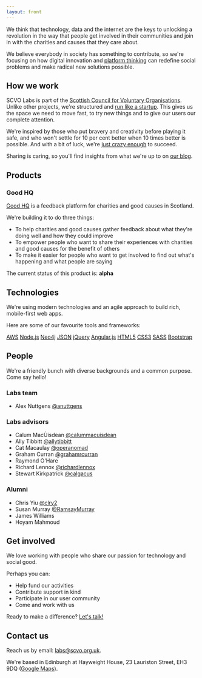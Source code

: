 ```yaml
---
layout: front
---
```


We think that technology, data and the internet are the keys to unlocking a revolution in the way that people get involved in their communities and join in with the charities and causes that they care about.

We believe everybody in society has something to contribute, so we're focusing on how digital innovation and [platform thinking](http://www.wired.com/2014/01/platform-thinking-approach-innovation/) can redefine social problems and make radical new solutions possible.

## How we work

SCVO Labs is part of the [Scottish Council for Voluntary Organisations](http://www.scvo.org.uk). Unlike other projects, we're structured and [run like a startup](http://theleanstartup.com/principles). This gives us the space we need to move fast, to try new things and to give our users our complete attention.

We're inspired by those who put bravery and creativity before playing it safe, and who won't settle for 10 per cent better when 10 times better is possible. And with a bit of luck, we're [just crazy enough](http://www.wired.com/2013/02/moonshots-matter-heres-how-to-make-them-happen/) to succeed.

Sharing is caring, so you'll find insights from what we're up to on [our blog](/blog/).

## Products

### Good HQ

[Good HQ](https://goodhq.org) is a feedback platform for charities and good causes in Scotland.

We're building it to do three things:

* To help charities and good causes gather feedback about what they're doing well and how they could improve
* To empower people who want to share their experiences with charities and good causes for the benefit of others
* To make it easier for people who want to get involved to find out what's happening and what people are saying

The current status of this product is: **alpha**

## Technologies

We're using modern technologies and an agile approach to build rich, mobile-first web apps.

Here are some of our favourite tools and frameworks:

<a href="http://aws.amazon.com/" class="btn btn-default">AWS</a> 
<a href="https://nodejs.org/" class="btn btn-default">Node.js</a> 
<a href="http://neo4j.com/" class="btn btn-default">Neo4j</a> 
<a href="http://json.org/" class="btn btn-default">JSON</a>
<a href="https://jquery.com/" class="btn btn-default">jQuery</a> 
<a href="https://angularjs.org/" class="btn btn-default">Angular.js</a> 
<a href="http://www.w3.org/TR/html/" class="btn btn-default">HTML5</a> 
<a href="http://www.w3.org/TR/CSS/" class="btn btn-default">CSS3</a> 
<a href="http://sass-lang.com/" class="btn btn-default">SASS</a> 
<a href="http://getbootstrap.com/" class="btn btn-default">Bootstrap</a> 

## People

We're a friendly bunch with diverse backgrounds and a common purpose. Come say hello!

### Labs team

- Alex Nuttgens [@anuttgens](https://twitter.com/anuttgens)

### Labs advisors

- Calum MacÙisdean [@calummacuisdean](https://twitter.com/calummacuisdean)
- Ally Tibbitt [@allytibbitt](https://twitter.com/allytibbitt)
- Cat Macaulay [@operanomad](https://twitter.com/operanomad)
- Graham Curran [@grahamrcurran](https://twitter.com/grahamrcurran)
- Raymond O'Hare
- Richard Lennox [@richardlennox](https://twitter.com/richardlennox)
- Stewart Kirkpatrick [@calgacus](https://twitter.com/calgacus)

### Alumni

- Chris Yiu [@clry2](https://twitter.com/clry2)
- Susan Murray [@RamsayMurray](https://twitter.com/RamsayMurray)
- James Williams
- Hoyam Mahmoud

## Get involved

We love working with people who share our passion for technology and social good.

Perhaps you can:

- Help fund our activities
- Contribute support in kind
- Participate in our user community
- Come and work with us

Ready to make a difference? [Let's talk!](mailto:labs@scvo.org.uk)

## Contact us

Reach us by email: [labs@scvo.org.uk](mailto:labs@scvo.org.uk).

We're based in Edinburgh at Hayweight House, 23 Lauriston Street, EH3 9DQ ([Google Maps](https://www.google.co.uk/maps/place/Edinburgh,+City+of+Edinburgh+EH3+9DQ/)).
